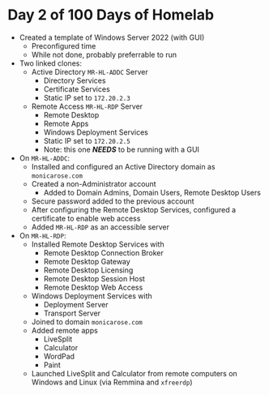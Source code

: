 # Day 2 of 100 Days of Homelab
 - Created a template of Windows Server 2022 (with GUI)
    - Preconfigured time
    - While not done, probably preferrable to run 
 - Two linked clones:
    - Active Directory `MR-HL-ADDC` Server
        - Directory Services
        - Certificate Services
        - Static IP set to `172.20.2.3`
    - Remote Access `MR-HL-RDP` Server
        - Remote Desktop
        - Remote Apps
        - Windows Deployment Services
        - Static IP set to `172.20.2.5`
        - Note: this one ***NEEDS*** to be running with a GUI
 - On `MR-HL-ADDC`:
    - Installed and configured an Active Directory domain as `monicarose.com`
    - Created a non-Administrator account
        - Added to Domain Admins, Domain Users, Remote Desktop Users
    - Secure password added to the previous account
    - After configuring the Remote Desktop Services, configured a certificate to enable web access
    - Added `MR-HL-RDP` as an accessible server
 - On `MR-HL-RDP`:
    - Installed Remote Desktop Services with
        - Remote Desktop Connection Broker
        - Remote Desktop Gateway
        - Remote Desktop Licensing
        - Remote Desktop Session Host
        - Remote Desktop Web Access
    - Windows Deployment Services with
        - Deployment Server
        - Transport Server
    - Joined to domain `monicarose.com`
    - Added remote apps
        - LiveSplit
        - Calculator
        - WordPad
        - Paint
    - Launched LiveSplit and Calculator from remote computers on Windows and Linux (via Remmina and `xfreerdp`)